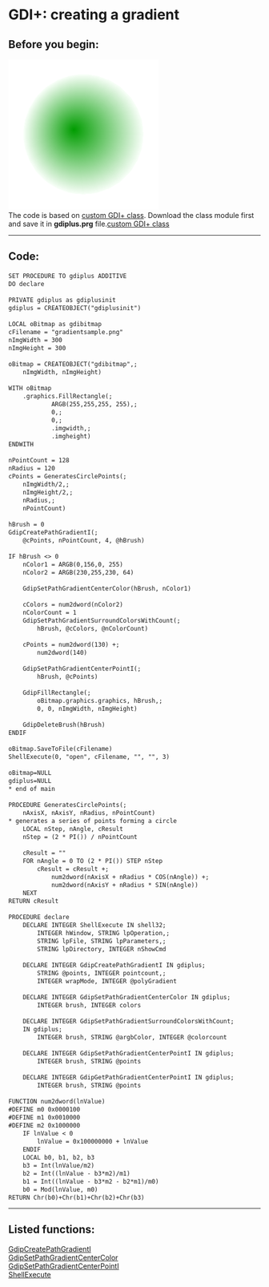 <link rel="stylesheet" type="text/css" href="../css/win32api.css">  
<link rel="stylesheet" href="https://cdnjs.cloudflare.com/ajax/libs/font-awesome/4.7.0/css/font-awesome.min.css">

# GDI+: creating a gradient

## Before you begin:
![](../images/gradientsample.png)  
The code is based on <a href="?example=450">custom GDI+ class</a>. Download the class module first and save it in **gdiplus.prg** file.[custom GDI+ class](sample_450.md)  
  
***  


## Code:
```foxpro  
SET PROCEDURE TO gdiplus ADDITIVE
DO declare

PRIVATE gdiplus as gdiplusinit
gdiplus = CREATEOBJECT("gdiplusinit")

LOCAL oBitmap as gdibitmap
cFilename = "gradientsample.png"
nImgWidth = 300
nImgHeight = 300

oBitmap = CREATEOBJECT("gdibitmap",;
	nImgWidth, nImgHeight)

WITH oBitmap
	.graphics.FillRectangle(;
			ARGB(255,255,255, 255),;
			0,;
			0,;
			.imgwidth,;
			.imgheight)
ENDWITH

nPointCount = 128
nRadius = 120
cPoints = GeneratesCirclePoints(;
	nImgWidth/2,;
	nImgHeight/2,;
	nRadius,;
	nPointCount)

hBrush = 0
GdipCreatePathGradientI(;
	@cPoints, nPointCount, 4, @hBrush)

IF hBrush <> 0
	nColor1 = ARGB(0,156,0, 255)
	nColor2 = ARGB(230,255,230, 64)
	
	GdipSetPathGradientCenterColor(hBrush, nColor1)
	
	cColors = num2dword(nColor2)
	nColorCount = 1
	GdipSetPathGradientSurroundColorsWithCount(;
		hBrush, @cColors, @nColorCount)
	
	cPoints = num2dword(130) +;
		num2dword(140)

	GdipSetPathGradientCenterPointI(;
		hBrush, @cPoints)
	
	GdipFillRectangle(;
		oBitmap.graphics.graphics, hBrush,;
		0, 0, nImgWidth, nImgHeight)
			
	GdipDeleteBrush(hBrush)
ENDIF

oBitmap.SaveToFile(cFilename)
ShellExecute(0, "open", cFilename, "", "", 3)

oBitmap=NULL
gdiplus=NULL
* end of main

PROCEDURE GeneratesCirclePoints(;
	nAxisX, nAxisY, nRadius, nPointCount)
* generates a series of points forming a circle
	LOCAL nStep, nAngle, cResult
	nStep = (2 * PI()) / nPointCount
	
	cResult = ""
	FOR nAngle = 0 TO (2 * PI()) STEP nStep
		cResult = cResult +;
			num2dword(nAxisX + nRadius * COS(nAngle)) +;
			num2dword(nAxisY + nRadius * SIN(nAngle))
	NEXT
RETURN cResult

PROCEDURE declare
	DECLARE INTEGER ShellExecute IN shell32;
		INTEGER hWindow, STRING lpOperation,;
		STRING lpFile, STRING lpParameters,;
		STRING lpDirectory, INTEGER nShowCmd
		
	DECLARE INTEGER GdipCreatePathGradientI IN gdiplus;
		STRING @points, INTEGER pointcount,;
		INTEGER wrapMode, INTEGER @polyGradient
		
	DECLARE INTEGER GdipSetPathGradientCenterColor IN gdiplus;
		INTEGER brush, INTEGER colors
		
	DECLARE INTEGER GdipSetPathGradientSurroundColorsWithCount;
	IN gdiplus;
		INTEGER brush, STRING @argbColor, INTEGER @colorcount

	DECLARE INTEGER GdipSetPathGradientCenterPointI IN gdiplus;
		INTEGER brush, STRING @points

	DECLARE INTEGER GdipGetPathGradientCenterPointI IN gdiplus;
		INTEGER brush, STRING @points

FUNCTION num2dword(lnValue)
#DEFINE m0 0x0000100
#DEFINE m1 0x0010000
#DEFINE m2 0x1000000
	IF lnValue < 0
		lnValue = 0x100000000 + lnValue
	ENDIF
	LOCAL b0, b1, b2, b3
	b3 = Int(lnValue/m2)
	b2 = Int((lnValue - b3*m2)/m1)
	b1 = Int((lnValue - b3*m2 - b2*m1)/m0)
	b0 = Mod(lnValue, m0)
RETURN Chr(b0)+Chr(b1)+Chr(b2)+Chr(b3)  
```  
***  


## Listed functions:
[GdipCreatePathGradientI](../libraries/gdiplus/GdipCreatePathGradientI.md)  
[GdipSetPathGradientCenterColor](../libraries/gdiplus/GdipSetPathGradientCenterColor.md)  
[GdipSetPathGradientCenterPointI](../libraries/gdiplus/GdipSetPathGradientCenterPointI.md)  
[ShellExecute](../libraries/shell32/ShellExecute.md)  
